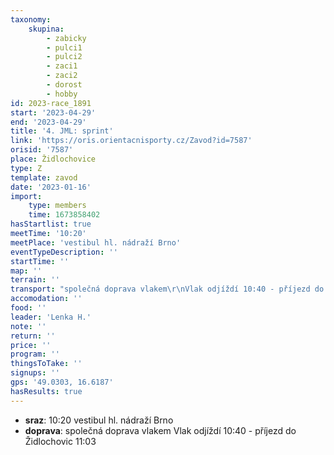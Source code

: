 ```yaml
---
taxonomy:
    skupina:
        - zabicky
        - pulci1
        - pulci2
        - zaci1
        - zaci2
        - dorost
        - hobby
id: 2023-race_1891
start: '2023-04-29'
end: '2023-04-29'
title: '4. JML: sprint'
link: 'https://oris.orientacnisporty.cz/Zavod?id=7587'
orisid: '7587'
place: Židlochovice
type: Z
template: zavod
date: '2023-01-16'
import:
    type: members
    time: 1673858402
hasStartlist: true
meetTime: '10:20'
meetPlace: 'vestibul hl. nádraží Brno'
eventTypeDescription: ''
startTime: ''
map: ''
terrain: ''
transport: "společná doprava vlakem\r\nVlak odjíždí 10:40 - příjezd do Židlochovic 11:03"
accomodation: ''
food: ''
leader: 'Lenka H.'
note: ''
return: ''
price: ''
program: ''
thingsToTake: ''
signups: ''
gps: '49.0303, 16.6187'
hasResults: true
---
```


* **sraz**: 10:20 vestibul hl. nádraží Brno
* **doprava**: společná doprava vlakem
Vlak odjíždí 10:40 - příjezd do Židlochovic 11:03
